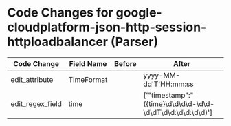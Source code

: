 # Code Changes for google-cloudplatform-json-http-session-httploadbalancer (Parser)

| Code Change | Field Name | Before | After |
|-------------|------------|--------|-------|
| edit_attribute | TimeFormat |  | yyyy-MM-dd'T'HH:mm:ss |
| edit_regex_field | time |  | ['"timestamp":"({time}\d\d\d\d-\d\d-\d\dT\d\d:\d\d:\d\d)'] |